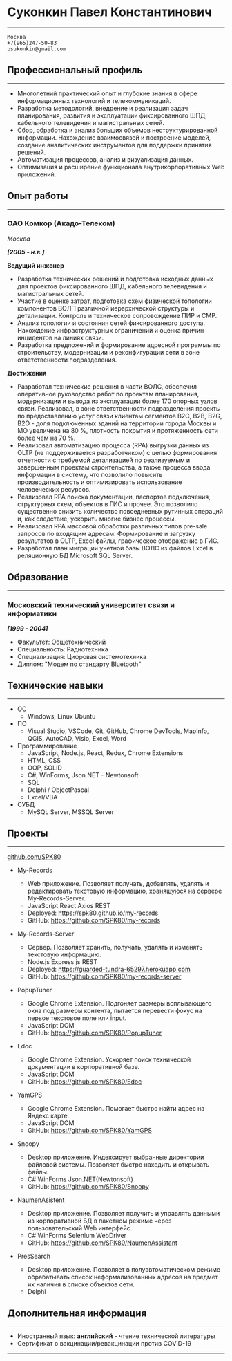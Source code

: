 # Суконкин Павел Константинович

---

```
Москва
+7(965)247-50-83
psukonkin@gmail.com
```

## Профессиональный профиль

---

* Многолетний практический опыт и глубокие знания в сфере информационных технологий и телекоммуникаций.
* Разработка методологий, внедрение и реализация задач планирования, развития и эксплуатации фиксированного ШПД, кабельного телевидения и магистральных сетей.
* Сбор, обработка и анализ больших объемов неструктурированной информации. Нахождение взаимосвязей и построение моделей, создание аналитических инструментов для поддержки принятия решений.
* Автоматизация процессов, анализ и визуализация данных.
* Оптимизация и расширение функционала внутрикорпоративных Web приложений.

## Опыт работы

---

### ОАО Комкор (Акадо-Телеком)

*Москва*

***[2005 - н.в.]***

**Ведущий инженер**

* Разработка технических решений и подготовка исходных данных для проектов фиксированного ШПД, кабельного телевидения и магистральных сетей.
* Участие в оценке затрат, подготовка схем физической топологии компонентов ВОЛП различной иерархической структуры и детализации. Контроль и техническое сопровождение ПИР и СМР.
* Анализ топологии и состояния сетей фиксированного доступа. Нахождение инфраструктурных ограничений и оценка причин инцидентов на линиях связи.
* Разработка предложений и формирование адресной программы по строительству, модернизации и реконфигурации сети в зоне ответственности подразделения.

**Достижения**

* Разработал технические решения в части ВОЛС, обеспечил оперативное руководство работ по проектам планирования, модернизации и вывода из эксплуатации более 170 опорных узлов связи. Реализовал, в зоне ответственности подразделения проекты по предоставлению услуг связи клиентам сегментов B2C, B2B, B2G, B2O - доля подключенных зданий на территории города Москвы и МО увеличена на 80 %, плотность покрытия и протяженность сети более чем на 70 %.
* Реализовал автоматизацию процесса (RPA) выгрузки данных из OLTP (не поддерживается разработчиком) с целью формирования отчетности с требуемой детализацией по реализуемым и завершенным проектам строительства, а также процесса ввода информации в систему, что позволило повысить производительность и оптимизировать использование человеческих ресурсов.
* Реализовал RPA поиска документации, паспортов подключения, структурных схем, объектов в ГИС и прочее. Это позволило существенно снизить количество повседневных рутинных операций и, как следствие, ускорить многие бизнес процессы.
* Реализовал RPA массовой обработки различных типов pre-sale запросов по входящим адресам. Формирование и загрузку результатов в OLTP, Excel файлы, графическое отображение в ГИС.
* Разработал план миграции учетной базы ВОЛС из файлов Excel в реляционную БД Microsoft SQL Server.

## Образование

---

### Московский технический университет связи и информатики

***[1999 - 2004]***

* Факультет: Общетехнический
* Cпециальность: Радиотехника
* Специализация: Цифровая системотехника
* Диплом: "Модем по стандарту Bluetooth"

## Технические навыки

---

* ОС
  * Windows, Linux Ubuntu
* ПО
  * Visual Studio, VSCode, Git, GitHub, Chrome DevTools, MapInfo, QGIS, AutoCAD, Visio, Excel, Word
* Программирование
  * JavaScript, Node.js, React, Redux, Chrome Extensions
  * HTML, CSS
  * OOP, SOLID
  * C#, WinForms, Json.NET - Newtonsoft
  * SQL
  * Delphi / ObjectPascal
  * Excel/VBA
* СУБД
  * MySQL Server, MSSQL Server

## Проекты

---
[github.com/SPK80](https://github.com/SPK80)

* My-Records
  * Web приложение. Позволяет получать, добавлять, удалять и редактировать текстовую информацию, хранящуюся на сервере My-Records-Server.
  * JavaScript React Axios REST
  * Deployed: <https://spk80.github.io/my-records>
  * GitHub: <https://github.com/SPK80/my-records>

* My-Records-Server
  * Сервер. Позволяет хранить, получать, удалять и изменять текстовую информацию.
  * Node.js Express.js REST
  * Deployed: <https://guarded-tundra-65297.herokuapp.com>
  * GitHub: <https://github.com/SPK80/my-records-server>

* PopupTuner
  * Google Chrome Extension. Подгоняет размеры всплывающего окна под размеры контента, пытается перевести фокус на первое текстовое поле или input.
  * JavaScript DOM
  * GitHub: <https://github.com/SPK80/PopupTuner>

* Edoc
  * Google Chrome Extension. Ускоряет поиск технической документации в корпоративной базе.
  * JavaScript DOM
  * GitHub: <https://github.com/SPK80/Edoc>

* YamGPS
  * Google Chrome Extension. Помогает быстро найти адрес на Яндекс карте.
  * JavaScript DOM
  * GitHub: <https://github.com/SPK80/YamGPS>

* Snoopy
  * Desktop приложение. Индексирует выбранные директории файловой системы. Позволяет быстро находить и открывать файлы.
  * C# WinForms Json.NET(Newtonsoft)
  * GitHub: <https://github.com/SPK80/Snoopy>

* NaumenAsistent
  * Desktop приложение. Позволяет получить и управлять данными из корпоративной БД в пакетном режиме через пользовательский Web интерфейс.
  * C# WinForms Selenium WebDriver
  * GitHub: <https://github.com/SPK80/NaumenAssistant>

* PresSearch
  * Desktop приложение. Позволяет в полуавтоматическом режиме обрабатывать список неформализованных адресов на предмет их наличия в списке объектов сети.
  * Delphi

## Дополнительная информация

---

* Иностранный язык: **английский** - чтение технической литературы
* Сертификат о вакцинации/ревакцинации против COVID-19

---
